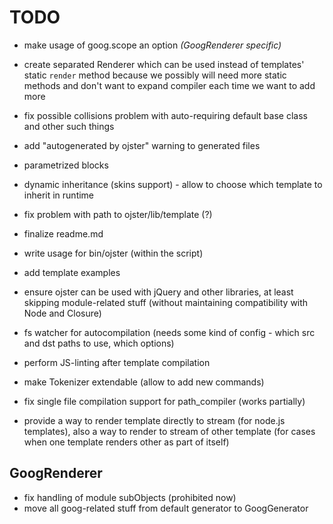 # TODO

* make usage of goog.scope an option _(GoogRenderer specific)_
* create separated Renderer which can be used instead of templates' static `render` method because we possibly will need more static methods and don't want to expand compiler each time we want to add more

* fix possible collisions problem with auto-requiring default base class and other such things


* add "autogenerated by ojster" warning to generated files
* parametrized blocks
* dynamic inheritance (skins support) - allow to choose which template to inherit in runtime

* fix problem with path to ojster/lib/template (?)

* finalize readme.md

* write usage for bin/ojster (within the script)
* add template examples

* ensure ojster can be used with jQuery and other libraries, at least skipping module-related stuff (without maintaining compatibility with Node and Closure)
* fs watcher for autocompilation (needs some kind of config - which src and dst paths to use, which options)
* perform JS-linting after template compilation

* make Tokenizer extendable (allow to add new commands)

* fix single file compilation support for path_compiler (works partially)

* provide a way to render template directly to stream (for node.js templates), also a way to render to stream of other template (for cases when one template renders other as part of itself)

## GoogRenderer

* fix handling of module subObjects (prohibited now)
* move all goog-related stuff from default generator to GoogGenerator
